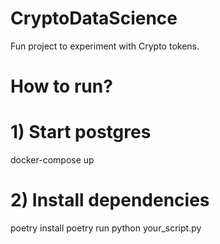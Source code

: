 # CryptoDataScience
Fun project to experiment with Crypto tokens. 

# How to run?

# 1) Start postgres
   
  docker-compose up

# 2) Install dependencies

   poetry install
   poetry run python your_script.py
